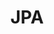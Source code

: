 ---
    title: JPA
    permalink: /categories/jpa/
    layout: category
    author_profile: false
    taxonomy: jpa
    sidebar: 
        nav: "sidebar-posts"
---